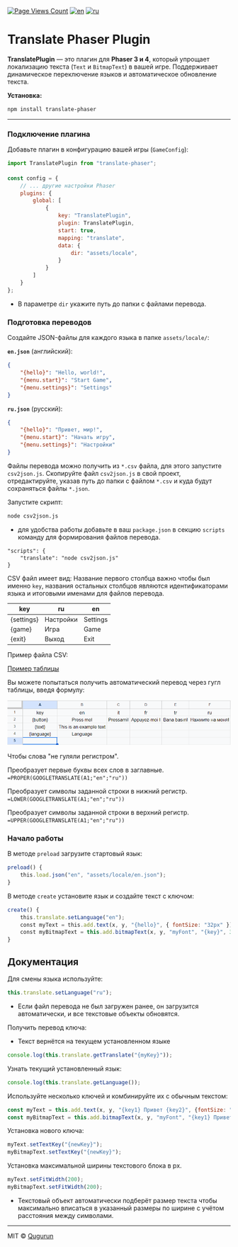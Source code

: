 [![Page Views Count](https://badges.toozhao.com/badges/01JVJ9DZTC41VE8M88F7J1M5CA/green.svg)](https://badges.toozhao.com/stats/01JVJ9DZTC41VE8M88F7J1M5CA "Get your own page views count badge on badges.toozhao.com")
[![en](https://img.shields.io/badge/lang-en-red.svg)](https://github.com/Qugurun/translate-phaser/blob/main/README.md)
[![ru](https://img.shields.io/badge/lang-ru-green.svg)](https://github.com/Qugurun/translate-phaser/blob/main/README.ru.md)

# **Translate Phaser Plugin**

**TranslatePlugin** — это плагин для **Phaser 3 и 4**, который упрощает локализацию текста (`Text` и `BitmapText`) в вашей игре. Поддерживает динамическое переключение языков и автоматическое обновление текста.

**Установка:**

```bash
npm install translate-phaser
```

---
### **Подключение плагина**

Добавьте плагин в конфигурацию вашей игры (`GameConfig`):

```javascript
import TranslatePlugin from "translate-phaser";

const config = {
    // ... другие настройки Phaser
    plugins: {
        global: [
            {
                key: "TranslatePlugin",
                plugin: TranslatePlugin,
                start: true,
                mapping: "translate",
                data: {
                    dir: "assets/locale",
                }
            }
        ]
    }
};
```

- В параметре `dir` укажите путь до папки с файлами перевода.
### **Подготовка переводов**

Создайте JSON-файлы для каждого языка в папке `assets/locale/`:

**`en.json`** (английский):

```json
{
    "{hello}": "Hello, world!",
    "{menu.start}": "Start Game",
    "{menu.settings}": "Settings"
}
```

**`ru.json`** (русский):

```json
{
    "{hello}": "Привет, мир!",
    "{menu.start}": "Начать игру",
    "{menu.settings}": "Настройки"
}
```

Файлы перевода можно получить из `*.csv` файла, для этого запустите `csv2json.js`. Скопируйте файл `csv2json.js` в свой проект, отредактируйте, указав путь до папки с файлом `*.csv` и куда будут сохраняться файлы `*.json`.

Запустите скрипт:

```bash
node csv2json.js
```

- для удобства работы добавьте в ваш `package.json` в секцию `scripts` команду для формирования файлов перевода.
  
```
"scripts": {
    "translate": "node csv2json.js"
}
```

CSV файл имеет вид: Название первого столбца важно чтобы был именно `key`, названия остальных столбцов являются идентификаторами языка и итоговыми именами для файлов перевода.

|key|ru|en|
|---|---|---|
|{settings}|Настройки|Settings|
|{game}|Игра|Game|
|{exit}|Выход|Exit|

Пример файла CSV:

[Пример таблицы](https://docs.google.com/spreadsheets/d/11lQEBhEIqXbmaXeNp7G18mlrq2J0pNZCpmwcyrIc_wk/edit?usp=sharing "https://docs.google.com/spreadsheets/d/11lQEBhEIqXbmaXeNp7G18mlrq2J0pNZCpmwcyrIc_wk/edit?usp=sharing")

Вы можете попытаться получить автоматический перевод через гугл таблицы, введя формулу:

![google_table.gif](https://github.com/Qugurun/translate-phaser/blob/main/google_table.gif)

Чтобы слова "не гуляли регистром".

Преобразует первые буквы всех слов в заглавные.  
`=PROPER(GOOGLETRANSLATE(A1;"en";"ru"))`

Преобразует символы заданной строки в нижний регистр.  
`=LOWER(GOOGLETRANSLATE(A1;"en";"ru"))`

Преобразует символы заданной строки в верхний регистр.  
`=UPPER(GOOGLETRANSLATE(A1;"en";"ru"))`
### **Начало работы**

В методе `preload` загрузите стартовый язык:

```javascript
preload() {
    this.load.json("en", "assets/locale/en.json");
}
```

 В методе `create` установите язык и создайте текст с ключом:

```javascript
create() {
    this.translate.setLanguage("en");
    const myText = this.add.text(x, y, "{hello}", { fontSize: "32px" });
    const myBitmapText = this.add.bitmapText(x, y, "myFont", "{key}", 32);
}
```

## **Документация**

Для смены языка используйте:

```javascript
this.translate.setLanguage("ru");
```

- Если файл перевода не был загружен ранее, он загрузится автоматически, и все текстовые объекты обновятся.

Получить перевод ключа: 
- Текст вернётся на текущем установленном языке

```javascript
console.log(this.translate.getTranslate("{myKey}"));
```

Узнать текущий установленный язык:

```javascript
console.log(this.translate.getLanguage());
```

Используйте несколько ключей и комбинируйте их с обычным текстом:

```js
const myText = this.add.text(x, y, "{key1} Привет {key2}", {fontSize: "50px"});
const myBitmapText = this.add.bitmapText(x, y, "myFont", "{key1} Привет {key2}", 32);
```

Установка нового ключа:

```javascript
myText.setTextKey("{newKey}");
myBitmapText.setTextKey("{newKey}");
```

Установка максимальной ширины текстового блока в px.

```javascript
myText.setFitWidth(200);
myBitmapText.setFitWidth(200);
```

- Текстовый объект автоматически подберёт размер текста чтобы максимально вписаться в указанный размеры по ширине с учётом расстояния между символами.

---

MIT © [Qugurun](https://github.com/Qugurun) 
